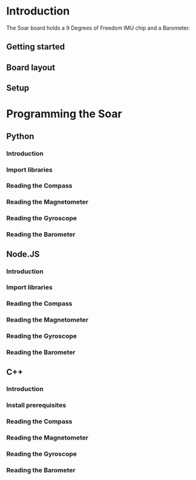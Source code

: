 # Introduction

The Soar board holds a 9 Degrees of Freedom IMU chip and a Barometer.

## Getting started
## Board layout
## Setup

# Programming the Soar

## Python

### Introduction
### Import libraries
### Reading the Compass
### Reading the Magnetometer
### Reading the Gyroscope
### Reading the Barometer

## Node.JS

### Introduction
### Import libraries
### Reading the Compass
### Reading the Magnetometer
### Reading the Gyroscope
### Reading the Barometer

## C++

### Introduction
### Install prerequisites
### Reading the Compass
### Reading the Magnetometer
### Reading the Gyroscope
### Reading the Barometer


